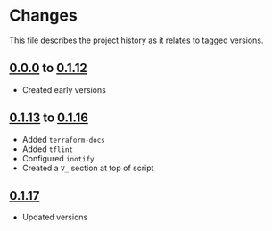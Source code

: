 # Changes
This file describes the project history as it relates to tagged versions.

## [0.0.0](.) to [0.1.12](.)
- Created early versions

## [0.1.13](.) to  [0.1.16](.)
- Added `terraform-docs`
- Added `tflint`
- Configured `inotify`
- Created a `V_` section at top of script

## [0.1.17](.)
- Updated versions
